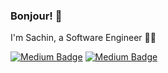 ### Bonjour! 👋

I'm Sachin, a Software Engineer 👨‍💻 

[![Medium Badge](https://img.shields.io/badge/-LinkedIn-000?style=flat-square&logo=LinkedIn&logoColor=white&&link=https://www.linkedin.com/in/sachinkanishka/)](https://www.linkedin.com/in/sachinkanishka/)
[![Medium Badge](https://img.shields.io/badge/-Medium-000?style=flat-square&logo=Medium&logoColor=white&&link=https://sachinkanishka.medium.com/)](https://sachinkanishka.medium.com/)
